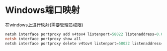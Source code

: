 Windows端口映射
==============


在windows上进行映射(需要管理员权限)

```powershell
netsh interface portproxy add v4tov4 listenport=58022 listenaddress=0.0.0.0 connectport=22 connectaddress=172.18.128.198
netsh interface portproxy show all
netsh interface portproxy delete v4tov4 listenport=58022 listenaddress=0.0.0.0
```
